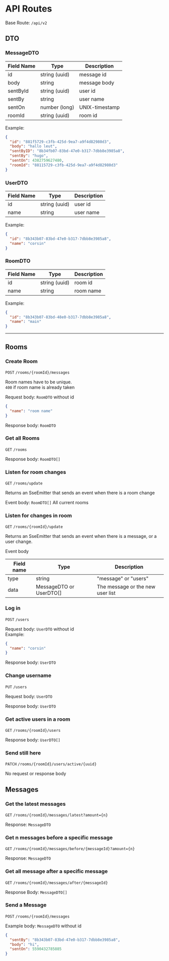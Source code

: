 # API Routes

Base Route: `/api/v2`

## DTO

### MessageDTO

| Field Name    | Type           | Description     |
| ------------- |--------------- | -------------   |
| id            | string (uuid)  |  message id     |
| body          | string         |  message body   |
| sentById      | string (uuid)  |  user id        |
| sentBy        | string         |  user name      |
| sentOn        | number (long)  |  UNIX-timestamp |
| roomId        | string (uuid)  |  room id        |

Example:

```json
{
  "id": "881f5729-c3fb-425d-9ea7-a9f4d82980d3",
  "body": "hallo leut",
  "sentByID": "8b34fb07-83bd-47e0-b317-7dbb8e3985a8",
  "sentBy": "hugo",
  "sentOn": 4382759627480,
  "roomId": "88115729-c3fb-425d-9ea7-a9f4d82980d3"
}
```

### UserDTO

| Field Name    | Type           | Description     |
| ------------- |--------------- | -------------   |
| id            | string (uuid)  |  user id        |
| name          | string         |  user name      |

Example:

```json
{
  "id": "8b343b07-83bd-47e0-b317-7dbb8e3985a8",
  "name": "corsin"
}
```

### RoomDTO

| Field Name    | Type           | Description     |
| ------------- |--------------- | -------------   |
| id            | string (uuid)  |  room id        |
| name          | string         |  room name      |

Example:

```json
{
  "id": "8b343b07-83bd-48e0-b317-7dbb8e3985a8",
  "name": "main"
}
```

---

## Rooms

### Create Room

`POST` `/rooms/{roomId}/messages`

Room names have to be unique.  
`400` if room name is already taken

Request body: `RoomDTO` without id

```json
{
  "name": "room name"
}
```

Response body: `RoomDTO`

### Get all Rooms

`GET` `/rooms`

Response body: `RoomDTO[]`

### Listen for room changes

`GET` `/rooms/update`

Returns an SseEmitter that sends an event when there is a room change

Event body: `RoomDTO[]` All current rooms

### Listen for changes in room

`GET` `/rooms/{roomId}/update`

Returns an SseEmitter that sends an event when there is a message, or a user change.

Event body

| Field name | Type                     | Description                      |
| ---------- | ------------------------ | -------------------------------- |
| type       | string                   | "message" or "users"             |
| data       | MessageDTO or UserDTO[]  | The message or the new user list | 

### Log in

`POST` `/users`

Request body: `UserDTO` without id  
Example:

```json
{
  "name": "corsin"
}
```

Response body: `UserDTO`

### Change username

`PUT` `/users`

Request body: `UserDTO`

Response body: `UserDTO`

### Get active users in a room

`GET` `/rooms/{roomId}/users`

Response body: `UserDTO[]`

### Send still here

`PATCH` `/rooms/{roomId}/users/active/{uuid}`

No request or response body

## Messages

### Get the latest messages

`GET` `/rooms/{roomId}/messages/latest?amount={n}`

Response: `MessageDTO`

### Get n messages before a specific message

`GET` `/rooms/{roomId}/messages/before/{messageId}?amount={n}`

Response: `MessageDTO`

### Get all message after a specific message

`GET` `/rooms/{roomId}/messages/after/{messageId}`

Response Body: `MessageDTO[]`

### Send a Message

`POST` `/rooms/{roomId}/messages`

Example body: `MessageDTO` without id

```json
{
  "sentBy": "8b343b07-83bd-47e0-b317-7dbb8e3985a8",
  "body": "hi",
  "sentOn": 5590432785885
}
```